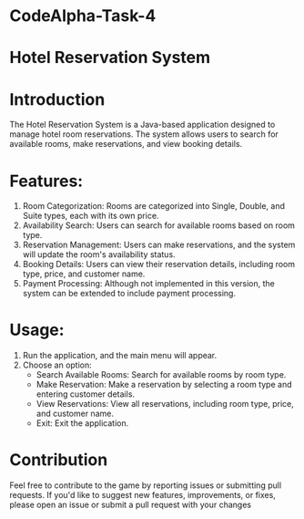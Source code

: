 # CodeAlpha-Task-4

# **Hotel Reservation System**

# **Introduction**

The Hotel Reservation System is a Java-based application designed to manage hotel room reservations. The system allows users to search for available rooms, make reservations, and view booking details.

# **Features:**

1. Room Categorization: Rooms are categorized into Single, Double, and Suite types, each with its own price.
2. Availability Search: Users can search for available rooms based on room type.
3. Reservation Management: Users can make reservations, and the system will update the room's availability status.
4. Booking Details: Users can view their reservation details, including room type, price, and customer name.
5. Payment Processing: Although not implemented in this version, the system can be extended to include payment processing.

# **Usage:**

1. Run the application, and the main menu will appear.
2. Choose an option:
    - Search Available Rooms: Search for available rooms by room type.
    - Make Reservation: Make a reservation by selecting a room type and entering customer details.
    - View Reservations: View all reservations, including room type, price, and customer name.
    - Exit: Exit the application.

 # **Contribution**

 Feel free to contribute to the game by reporting issues or submitting pull requests. If you'd like to suggest new features, improvements, or fixes, please open an issue or submit a pull request with your changes


